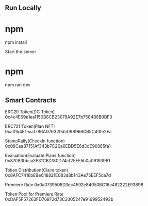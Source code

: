 ## Run Locally

# npm

npm install

Start the server

# npm

npm run dev

<!-- ※大まかな流れを見せるためだけのテストページです。 -->
<!-- 使用していないページもいくつかあります。 -->

## Smart Contracts

ERC20 Token(DC Token)
0x4c4E69e1ea1150B8CB23079A92E7b7584B6B0BF3

ERC721 Token(Plan NFT)
0xa3154E1eaaf786AD76320d5D9896BCB5C40fe2Ea

StampRally(CheckIn function)
0x09Cea87151Af343b7C26a0EDD5E6d3dE90865fa1

Evaluation(Evaluate Plans function)
0x870B3bbca3F31CBDf80D74cf25EE5b0a09193981

Token Distribution(Claim token)
0x8AFC7416b8BeC18821E083d8b143Ae75EEF5da7d

Premiere Rate
0x0a0739508D3ec4592e84050BC16c462222E93898

Token Pool for Premiere Rate
0xDAF5F57262FD76972d73C3305247e9169952493b
